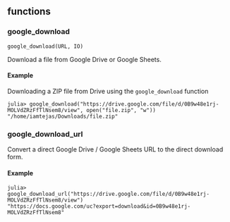 ## functions

### google_download

`google_download(URL, IO)`

Download a file from Google Drive or Google Sheets.

#### Example

Downloading a ZIP file from Drive using the `google_download` function
```
julia> google_download("https://drive.google.com/file/d/0B9w48e1rj-MOLVdZRzFfTlNsem8/view", open("file.zip", "w"))
"/home/iamtejas/Downloads/file.zip"
```

### google_download_url

Convert a direct Google Drive / Google Sheets URL to the direct download form.

#### Example

```
julia> google_download_url("https://drive.google.com/file/d/0B9w48e1rj-MOLVdZRzFfTlNsem8/view")
"https://docs.google.com/uc?export=download&id=0B9w48e1rj-MOLVdZRzFfTlNsem8"
```

